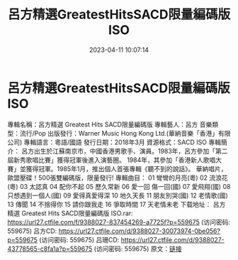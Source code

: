 ﻿---
title: 呂方精選GreatestHitsSACD限量編碼版ISO
date: 2023-04-11 10:07:14
categories: WAV车载音乐、镜像
tags: 华语中文
---
# 呂方精選GreatestHitsSACD限量編碼版ISO

專輯名稱：呂方精選 Greatest Hits SACD限量編碼版
專輯藝人：呂方
音樂類型：流行/Pop
出版發行：Warner Music Hong Kong Ltd.(華納音樂「香港」有限公司)
專輯語言：粵語/國語
發行日期：2018年3月
資源格式：SACD ISO
專輯簡介：
呂方出生於江蘇南京市，中國香港男歌手、演員。1983年，呂方參加「第二屆新秀歌唱比賽」獲得冠軍後進入演藝圈。
1984年，其參加「香港新人歌唱大賽」並獲得冠軍。1985年1月，推出個人首張專輯《聽不到的說話》。
華納唱片，歐盟壓碟！500張雙編碼版，限量發行!
專輯曲目：
01 彎彎的月亮(粵)
02 流浪花(粵)
03 太認真
04 配你不起
05 歷久常新
06 愛一回 傷一回(國)
07 愛飛翔(國)
08 只想遇到一個人(國)
09 愛得真愛得深
10 地久天長
11 朋友別哭(國)
12 老情歌(國)
13 傳聞
14 不捨得你
15 請你跟我走
16 爭取時間
17 天老情未老
下载地址：
呂方 精選 Greatest Hits SACD限量編碼版 ISO.rar: https://url27.ctfile.com/f/9388027-837454269-a7725f?p=559675
(访问密码: 559675)
吕方CD: https://url27.ctfile.com/d/9388027-30073974-0be056?p=559675
(访问密码: 559675)
吕珊CD: https://url27.ctfile.com/d/9388027-43778565-c8fa1a?p=559675
(访问密码: 559675)
原文：[链接](https://blog.sina.com.cn/s/blog_1647c7e76010311ee.html)